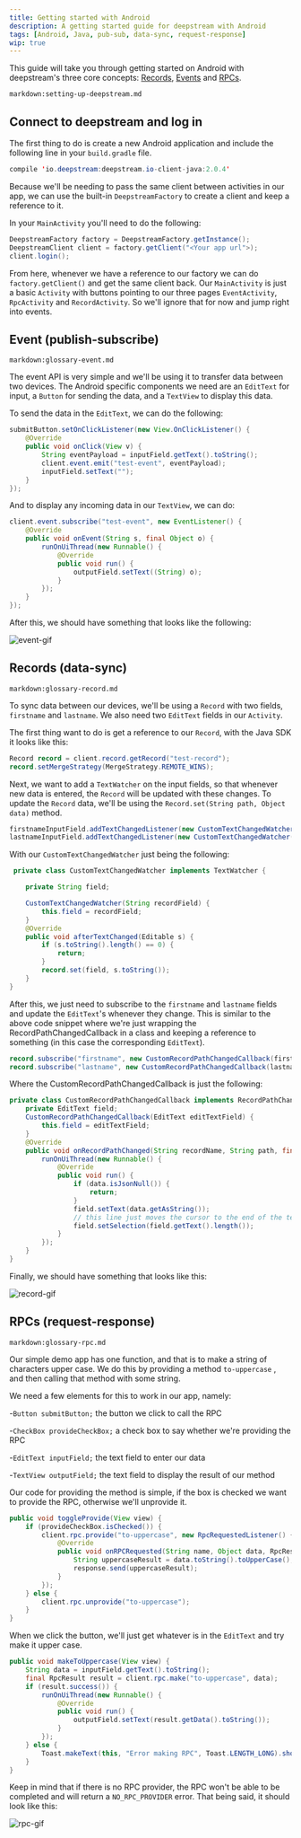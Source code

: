 ```yaml
---
title: Getting started with Android
description: A getting started guide for deepstream with Android
tags: [Android, Java, pub-sub, data-sync, request-response]
wip: true
---
```


This guide will take you through getting started on Android with deepstream's three core concepts: [Records](/tutorials/guides/records), [Events](/tutorials/guides/events) and [RPCs](/tutorials/guides/remote-procedure-calls/).

`markdown:setting-up-deepstream.md`

## Connect to deepstream and log in

The first thing to do is create a new Android application and include the following line in your `build.gradle` file.

```java
compile 'io.deepstream:deepstream.io-client-java:2.0.4'
```

Because we'll be needing to pass the same client between activities in our app, we can use the built-in `DeepstreamFactory` to create a client and keep a reference to it.

In your `MainActivity` you'll need to do the following:

```java
DeepstreamFactory factory = DeepstreamFactory.getInstance();
DeepstreamClient client = factory.getClient("<Your app url">);
client.login();
```

From here, whenever we have a reference to our factory we can do `factory.getClient()` and get the same client back. Our `MainActivity` is just a basic `Activity` with buttons pointing to our three pages `EventActivity`, `RpcActivity` and `RecordActivity`. So we'll ignore that for now and jump right into events.

## Event (publish-subscribe)
`markdown:glossary-event.md`



The event API is very simple and we'll be using it to transfer data between two devices. The Android specific components we need are an `EditText` for input, a `Button` for sending the data, and a `TextView` to display this data.

To send the data in the `EditText`, we can do the following:

```java
submitButton.setOnClickListener(new View.OnClickListener() {
    @Override
    public void onClick(View v) {
        String eventPayload = inputField.getText().toString();
        client.event.emit("test-event", eventPayload);
        inputField.setText("");
    }
});
```

And to display any incoming data in our `TextView`, we can do:

```java
client.event.subscribe("test-event", new EventListener() {
    @Override
    public void onEvent(String s, final Object o) {
        runOnUiThread(new Runnable() {
            @Override
            public void run() {
                outputField.setText((String) o);
            }
        });
    }
});
```

After this, we should have something that looks like the following:

![event-gif](event-demo.gif)

## Records (data-sync)
`markdown:glossary-record.md`


To sync data between our devices, we'll be using a `Record` with two fields, `firstname` and `lastname`. We also need two `EditText` fields in our `Activity`.

The first thing want to do is get a reference to our `Record`, with the Java SDK it looks like this:

```java
Record record = client.record.getRecord("test-record");
record.setMergeStrategy(MergeStrategy.REMOTE_WINS);
```

Next, we want to add a `TextWatcher` on the input fields, so that whenever new data is entered, the `Record` will be updated with these changes. To update the `Record` data, we'll be using the `Record.set(String path, Object data)` method.

```java
firstnameInputField.addTextChangedListener(new CustomTextChangedWatcher("firstname"));
lastnameInputField.addTextChangedListener(new CustomTextChangedWatcher("lastname"));
```

With our `CustomTextChangedWatcher` just being the following:

```java
 private class CustomTextChangedWatcher implements TextWatcher {

    private String field;

    CustomTextChangedWatcher(String recordField) {
        this.field = recordField;
    }
    @Override
    public void afterTextChanged(Editable s) {
        if (s.toString().length() == 0) {
            return;
        }
        record.set(field, s.toString());
    }
}
```

After this, we just need to subscribe to the `firstname` and `lastname` fields and update the `EditText`'s whenever they change. This is similar to the above code snippet where we're just wrapping the RecordPathChangedCallback in a class and keeping a reference to something (in this case the corresponding `EditText`).

```java
record.subscribe("firstname", new CustomRecordPathChangedCallback(firstnameInputField), true);
record.subscribe("lastname", new CustomRecordPathChangedCallback(lastnameInputField), true);
```

Where the CustomRecordPathChangedCallback is just the following:

```java
private class CustomRecordPathChangedCallback implements RecordPathChangedCallback {
    private EditText field;
    CustomRecordPathChangedCallback(EditText editTextField) {
        this.field = editTextField;
    }
    @Override
    public void onRecordPathChanged(String recordName, String path, final JsonElement data) {
        runOnUiThread(new Runnable() {
            @Override
            public void run() {
                if (data.isJsonNull()) {
                    return;
                }
                field.setText(data.getAsString());
                // this line just moves the cursor to the end of the text
                field.setSelection(field.getText().length());
            }
        });
    }
}
```

Finally, we should have something that looks like this:

![record-gif](record-demo.gif)

## RPCs (request-response)
`markdown:glossary-rpc.md`



Our simple demo app has one function, and that is to make a string of characters upper case. We do this by providing a method `to-uppercase` , and then calling that method with some string.

We need a few elements for this to work in our app, namely:

-`Button submitButton;` the button we click to call the RPC

-`CheckBox provideCheckBox;` a check box to say whether we're providing the RPC

-`EditText inputField;` the text field to enter our data

-`TextView outputField;` the text field to display the result of our method

Our code for providing the method is simple, if the box is checked we want to provide the RPC, otherwise we'll unprovide it.

```java
public void toggleProvide(View view) {
    if (provideCheckBox.isChecked()) {
        client.rpc.provide("to-uppercase", new RpcRequestedListener() {
            @Override
            public void onRPCRequested(String name, Object data, RpcResponse response) {
                String uppercaseResult = data.toString().toUpperCase();
                response.send(uppercaseResult);
            }
        });
    } else {
        client.rpc.unprovide("to-uppercase");
    }
}
```

When we click the button, we'll just get whatever is in the `EditText` and try make it upper case.

```java
public void makeToUppercase(View view) {
    String data = inputField.getText().toString();
    final RpcResult result = client.rpc.make("to-uppercase", data);
    if (result.success()) {
        runOnUiThread(new Runnable() {
            @Override
            public void run() {
                outputField.setText(result.getData().toString());
            }
        });
    } else {
        Toast.makeText(this, "Error making RPC", Toast.LENGTH_LONG).show();
    }
}
```

Keep in mind that if there is no RPC provider, the RPC won't be able to be completed and will return a `NO_RPC_PROVIDER` error. That being said, it should look like this:

![rpc-gif](rpc-demo.gif)
